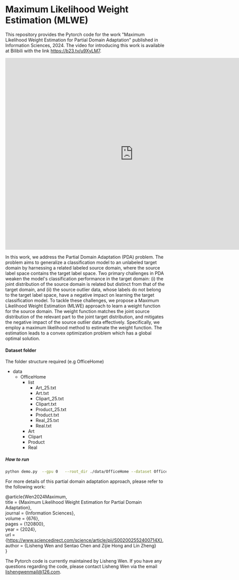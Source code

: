 # Maximum Likelihood Weight Estimation (MLWE)

This repository provides the Pytorch code for the work "Maximum Likelihood Weight Estimation for Partial Domain Adaptation" published in Information Sciences, 2024. The video for introducing this work is available at Bilibili with the link https://b23.tv/u9XyLM7.

<iframe 
src="https://b23.tv/u9XyLM7" 
scrolling="no" 
border="0" 
frameborder="no" 
framespacing="0" 
allowfullscreen="true" 
height=600 
width=800> 
</iframe>

In this work, we address the Partial Domain Adaptation (PDA) problem. The problem aims to generalize a classification model to an unlabeled target domain by harnessing a related labeled source domain, where the source label space contains the target label space. Two primary challenges in PDA weaken the model's classification performance in the target domain: (i) the joint distribution of the source domain is related but distinct from that of the target domain, and (ii) the source outlier data, whose labels do not belong to the target label space, have a negative impact on learning the target classification model. To tackle these challenges, we propose a Maximum Likelihood Weight Estimation (MLWE) approach to learn a weight function for the source domain. The weight function matches the joint source distribution of the relevant part to the joint target distribution, and mitigates the negative impact of the source outlier data effectively. Specifically, we employ a maximum likelihood method to estimate the weight function. The estimation leads to a convex optimization problem which has a global optimal solution. 


#### Dataset folder
The folder structure required (e.g OfficeHome)
- data
  - OfficeHome
    - list
      - Art_25.txt
      - Art.txt
      - Clipart_25.txt
      - Clipart.txt
      - Product_25.txt
      - Product.txt
      - Real_25.txt
      - Real.txt
    - Art
    - Clipart
    - Product
    - Real

##### How to run

```bash
python demo.py  --gpu 0   --root_dir ./data/OfficeHome --dataset OfficeHome   --source Art --target Clipart --seed 0 | tee PDA-OfficeHome_A2C_seed0.log
```


For more details of this partial domain adaptation approach,  please refer to the following work:

@article{Wen2024Maximum,    
title = {Maximum Likelihood Weight Estimation for Partial Domain Adaptation},    
journal = {Information Sciences},    
volume = {676},    
pages = {120800},    
year = {2024},   
url = {https://www.sciencedirect.com/science/article/pii/S002002552400714X},   
author = {Lisheng Wen and Sentao Chen and Zijie Hong and Lin Zheng}   
}

  
The Pytorch code is currently maintained by Lisheng Wen. If you have any questions regarding the code, please contact Lisheng Wen via the email lishengwenmail@126.com.

